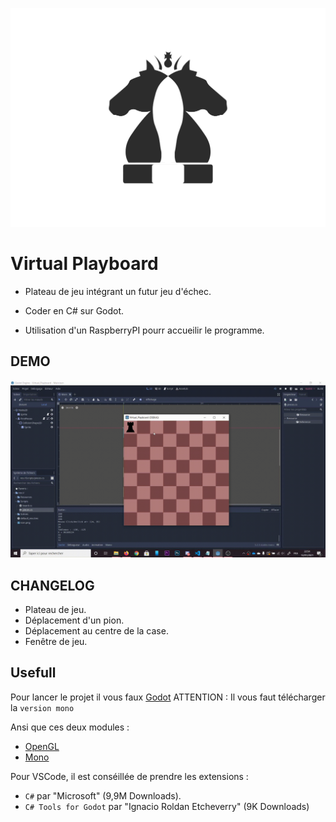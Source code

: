 ![test](imgReadme/Logo.png)

# Virtual Playboard

- Plateau de jeu intégrant un futur jeu d'échec. 

- Coder en C# sur Godot.

- Utilisation d'un RaspberryPI pourr accueilir le programme.

## DEMO

![](imgReadme/Demo.gif)

## CHANGELOG

 - Plateau de jeu.
 - Déplacement d'un pion.
 - Déplacement au centre de la case.
 - Fenêtre de jeu.

## Usefull

Pour lancer le projet il vous faux [Godot](https://godotengine.org/download) ATTENTION : Il vous faut télécharger la ``version mono``


Ansi que ces deux modules : 
 - [OpenGL](https://microdp.com/opengl-21-gratuitement-86/)
 - [Mono](https://www.mono-project.com/download/stable/)

Pour VSCode, il est conséillée de prendre les extensions :
 - ``C#`` par "Microsoft" (9,9M Downloads).
 - ``C# Tools for Godot`` par "Ignacio Roldan Etcheverry" (9K Downloads)